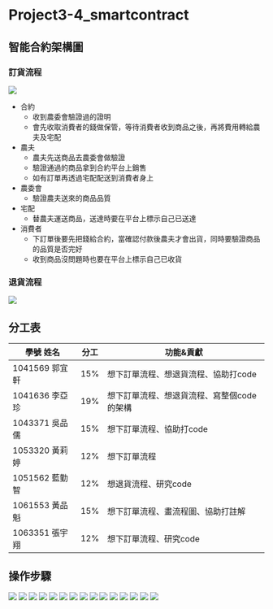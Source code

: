 # Project3-4_smartcontract

## 智能合約架構圖
### 訂貨流程
![](https://i.imgur.com/GXk5hL4.png)
* 合約
  * 收到農委會驗證過的證明
  * 會先收取消費者的錢做保管，等待消費者收到商品之後，再將費用轉給農夫及宅配
* 農夫
  * 農夫先送商品去農委會做驗證
  * 驗證通過的商品拿到合約平台上銷售
  * 如有訂單再透過宅配配送到消費者身上
* 農委會
  * 驗證農夫送來的商品品質
* 宅配
  * 替農夫運送商品，送達時要在平台上標示自己已送達
* 消費者
  * 下訂單後要先把錢給合約，當確認付款後農夫才會出貨，同時要驗證商品的品質是否完好
  * 收到商品沒問題時也要在平台上標示自己已收貨

### 退貨流程
![](https://i.imgur.com/xnOQmmo.png)

## 分工表

學號   姓名	   |	分工    |	功能&貢獻
| -------------- | ------ | ------------------------- |
1041569 郭宜軒	   |	15%	|	想下訂單流程、想退貨流程、協助打code
1041636 李亞珍	   |	19% |	想下訂單流程、想退貨流程、寫整個code的架構
1043371 吳品儒	   |	15%	|	想下訂單流程、協助打code
1053320 黃莉婷	   |	12%	|	想下訂單流程
1051562 藍勤智	   |	12%	|	想退貨流程、研究code
1061553 黃品魁	   |	15%	|	想下訂單流程、畫流程圖、協助打註解
1063351 張宇翔	   |	12%	|	想下訂單流程、研究code

## 操作步驟

![](https://i.imgur.com/N80pkLM.png)
![](https://i.imgur.com/r3qgtyR.png)
![](https://i.imgur.com/iCWrO6w.png)
![](https://i.imgur.com/ekZMscz.png)
![](https://i.imgur.com/uy5UORN.png)
![](https://i.imgur.com/Hhq3lf3.png)
![](https://i.imgur.com/oZcWTrB.png)
![](https://i.imgur.com/SBshTXL.png)
![](https://i.imgur.com/JPWc1y8.png)
![](https://i.imgur.com/cXWdr1O.png)
![](https://i.imgur.com/eMcvEjx.png)
![](https://i.imgur.com/FhD2g5I.png)
![](https://i.imgur.com/KHL82tq.png)
![](https://i.imgur.com/xH7PaQS.png)
![](https://i.imgur.com/EKb1YrR.png)
